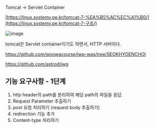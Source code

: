 Tomcat -> Servlet Container

[https://linux.systemv.pe.kr/tomcat-7-%EA%B5%AC%EC%A1%B0/](https://linux.systemv.pe.kr/tomcat-7-구조/)

![image](https://img1.daumcdn.net/thumb/R1280x0/?scode=mtistory2&fname=http%3A%2F%2Fcfile28.uf.tistory.com%2Fimage%2F994450465B63EA91333C8E)



tomcat은 Servlet container이기도 하면서, HTTP 서버이다.



https://github.com/woowacourse/jwp-was/tree/SEOKHYOENCHOI

https://github.com/astrod/jwp





## 기능 요구사항 - 1단계

1. http header의 path를 분리하여 해당 path의 파일을 응답.
2. Request Parameter 추출하기
3. post 요청 처리하기 (request body 추출하기)
4. redirection 기능 추가
5. Content-type 처리하기


